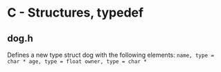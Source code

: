 # C - Structures, typedef
## dog.h
Defines a new type struct dog with the following elements:
`name, type = char *
age, type = float
owner, type = char *`
